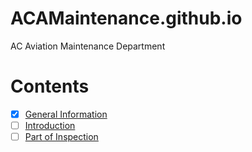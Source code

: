 <!-- .. -->
<!-- .. image:: /images/AC_Aviation_Logo.jpg -->
<!--            :scale: 100 % -->
<!--            :alt: AC Aviation Logo -->
<!--            :align: center -->

# ACAMaintenance.github.io
AC Aviation Maintenance Department

<!-- .. toctree:: -->
<!--    :maxdepth: 3 -->
<!--    :caption: Contents: -->

# Contents
   - [x] [General Information](/source/General_Information.rst)
   - [ ] [Introduction](/source/Introduction.rst)
   - [ ] [Part of Inspection](/source/Part_of_Inspection.rst)
